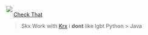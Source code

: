 <img align="left" src="https://orhun.dev/img/crow.png">

[Check That](https://www.conservapedia.com/Best_arguments_against_homosexuality)   

> Skx
> Work with [Krx](https://github.com/Kash-001)
> i **dont** like lgbt
> Python > Java
